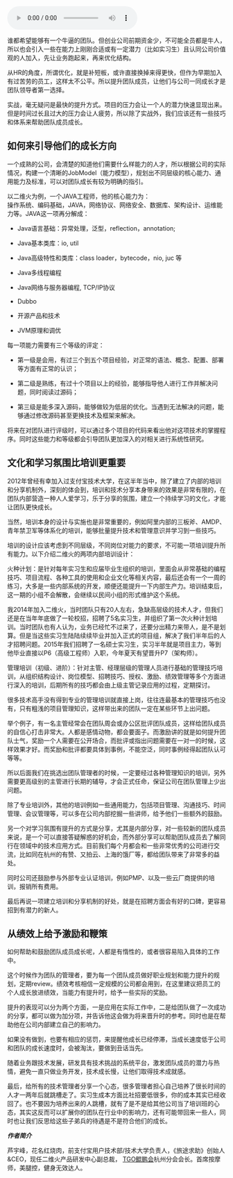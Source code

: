 <audio title="第17讲 _ 团队成长要靠技巧和体系" src="https://static001.geekbang.org/resource/audio/47/15/47032987ef77a2c356676426bc4c9715.mp3" controls="controls"></audio> 
<p>谁都希望能够有一个牛逼的团队。但创业公司前期资金少，不可能全员都是牛人，所以也会引入一些在能力上刚刚合适或有一定潜力（比如实习生）且认同公司价值观的人加入，先让业务跑起来，再来优化结构。</p>
<p>从HR的角度，所谓优化，就是补短板，或许直接换掉来得更快，但作为早期加入有过苦劳的员工，这样太不公平。所以提升团队成员，让他们与公司一同成长才是团队领导者第一选择。</p>
<p>实战，毫无疑问是最快的提升方式。项目的压力会让一个人的潜力快速显现出来。但是时间过长且过大的压力会让人疲劳，所以除了实战外，我们应该还有一些技巧和体系来帮助团队成员成长。</p>
<h2>如何来引导他们的成长方向</h2>
<p>一个成熟的公司，会清楚的知道他们需要什么样能力的人才，所以根据公司的实际情况，构建一个清晰的JobModel（能力模型），规划出不同层级的核心能力、通用能力及标准，可以对团队成长有较为明确的指引。</p>
<p>以二维火为例，一个JAVA工程师，他的核心能力为：<br />
操作系统、编码基础，JAVA，网络协议、网络安全、数据库、架构设计、运维能力等。JAVA这一项再分解成：</p>
<ul>
<li>
<p>Java语言基础：异常处理，泛型，reflection，annotation;</p>
</li>
<li>
<p>Java基本类库：io, util</p>
</li>
<li>
<p>Java高级特性和类库：class loader，bytecode，nio, juc 等</p>
</li>
<li>
<p>Java多线程编程</p>
</li>
<li>
<p>Java网络与服务器编程, TCP/IP协议</p>
</li>
<li>
<p>Dubbo</p>
</li>
<li>
<p>开源产品和技术</p>
</li>
<li>
<p>JVM原理和调优</p>
</li>
</ul>
<p>每一项能力需要有三个等级的评定：</p>
<ul>
<li>
<p>第一级是会用，有过三个到五个项目经验，对正常的语法、概念、配置、部署等方面有正常的认识；</p>
</li>
<li>
<p>第二级是熟练，有过十个项目以上的经验，能够指导他人进行工作并解决问题，同时阅读过源码；</p>
</li>
<li>
<p>第三级是能多深入源码，能够做较为低层的优化。当遇到无法解决的问题，能够通过修改源码甚至更换技术及框架来解决。</p>
</li>
</ul>
<p>将来在对团队进行评级时，可以通过多个项目的代码来看出他对这项技术的掌握程序。同时这些能力和等级都会引导团队更加深入的对相关进行系统性研究。</p>
<h2>文化和学习氛围比培训更重要</h2>
<p>2012年曾经有幸加入过支付宝技术大学，在这半年当中，除了建立了内部的培训和分享机制外，深刻的体会到，培训和技术分享本身带来的效果是非常有限的，在团队内部营造一种人人爱学习，乐于分享的氛围，建立一个持续学习的文化，才能让团队更快成长。</p>
<p>当然，培训本身的设计与实施也是非常重要的，例如阿里内部的三板斧、AMDP、青年禁卫军等体系化的培训，能够批量提升技术和管理意识并学习到一些技巧。</p>
<!-- [[[read_end]]] -->
<p>培训的设计应该考虑到不同层级，不同岗位对能力的要求，不可能一项培训提升所有能力。以下介绍二维火的两项内部培训设计：</p>
<p><span class="orange">火种计划：</span>是针对每年实习生和应届毕业生组织的培训，里面会从非常基础的编程技巧、项目流程、各种工具的使用和企业文化等相关内容，最后还会有一个一周的练习，大多是一些内部系统的开发，顺便还能提升一下内部生产力。培训结束后，这一期的小组不会解散，会继续以民间小组的形式维护这个系统。</p>
<p>我2014年加入二维火，当时团队只有20人左右，急缺高层级的技术人才，但我们还是在当年年底做了一轮校招，招聘了5名实习生，并组织了第一次火种计划培训。当时团队也有人认为，业务已经忙不过来了，还要分出精力来带人，是不是划算。但是当这些实习生陆陆续续毕业并加入正式的项目组，解决了我们半年后的人才招聘问题。2015年我们招聘了一名硕士实习生，实习半年就是项目主力，等到他毕业直接以P6（高级工程师）入职，今年夏天有望晋升P7（架构师）。</p>
<p><span class="orange">管理培训（初级、进阶）：</span>针对主管、经理层级的管理人员进行基础的管理技巧培训，从组织结构设计、岗位模型、招聘技巧、授权、激励、绩效管理等多个方面进行深入的培训，后期所有的技巧都会由上级主管记录应用的过程，定期探讨。</p>
<p>很多技术高手没有得到专业的管理培训就直接上岗，往往连最基本的管理技巧也没有，只有粗浅的项目管理知识，这样带出来的团队一定在某些环节上出问题。</p>
<p>举个例子，有一名主管经常会在团队周会或办公区批评团队成员，这样给团队成员的自信心打击非常大。人都是感情动物，都会要面子。而激励讲的就是如何提升团队士气，奖励一个人需要在公开场合，而批评或指出问题需要在一对一的时候，这样效果才好。而奖励和批评都要具体到事例，不能空泛，同时事例经得起团队认可等等。</p>
<p>所以后面我们在挑选出团队管理者的时候，一定要经过各种管理知识的培训，另外需要更高级别的主管进行长期的辅导，才会正式任命，保证公司在团队管理上少出问题。</p>
<p>除了专业培训外，其他的培训例如一些通用能力，包括项目管理、沟通技巧、时间管理、会议管理等，可以多在公司内部挖掘一些讲师，给予他们一些额外的鼓励。</p>
<p>另一个对学习氛围有提升的方式是分享，尤其是内部分享，对一些较新的团队成员来说，是一个可以直接答疑解惑的好机会，而外部分享可以帮助团队成员去了解同行在领域中的技术应用方式。目前我们每个月都会和一些非常优秀的公司进行交流，比如同在杭州的有赞、又拍云、上海的饿厂等，都给团队带来了非常多的益处。</p>
<p>同时公司还鼓励参与外部专业认证培训，例如PMP、以及一些云厂商提供的培训，报销所有费用。</p>
<p>最后再说一项建立培训和分享机制的好处，就是在招聘方面会有好的口碑，更容易招到有潜力的新人。</p>
<h2>从绩效上给予激励和鞭策</h2>
<p>如何帮助和鼓励团队成员成长呢，人都是有惰性的，或者很容易陷入具体的工作中。</p>
<p>这个时候作为团队的管理者，要为每一个团队成员做好职业规划和能力提升的规划，定期review。绩效考核相信一定规模的公司都会用到，在这里建议把员工的个人成长放进绩效，当能力有提升时，给予一些实际的奖励。</p>
<p>提升的表现可以分为两个方面，一是应用在实际工作中，二是给团队做了一次成功的分享，都可以做为加分项，并告诉他这会做为将来晋升时的参考。同时也是在帮助他在公司内部建立自己的影响力。</p>
<p>如果没有做到，也要有相应的惩罚，来提醒他成长已经停滞，当成长速度低于公司和团队的成长速度时，会被淘汰，要做到丑话当先。</p>
<p>随着业务跟技术发展，研发具有技术挑战的系统平台，激发团队成员的潜力与热情，避免一直只做业务开发，技术成长慢，让他们取得技术成就感。</p>
<p>最后，给所有的技术管理者分享一个心态，很多管理者担心自己培养了很长时间的人才一两年后就跳槽走了。实习生成本方面比社招要低很多，你的成本其实已经收回了。也不要因为培养出来的人跳槽，就有了是不是给其他公司当了培训班的心态，其实这反而可以扩展你的团队在行业中的影响力，还有可能带回来一些人，同时也让我们反思给这些子弟兵的待遇是不是符合他们的成长。</p>
<p><em><strong>作者简介</strong></em></p>
<p>芦宇峰，花名红烧肉，前支付宝用户技术部/技术大学负责人，《旅途求助》创始人&amp;CEO，现任二维火产品研发中心副总裁， <a href="https://tgo.geekbang.org">TGO鲲鹏会</a>杭州分会会长。首席按摩师，美腿控，健身无效达人。</p>
<p></p>
